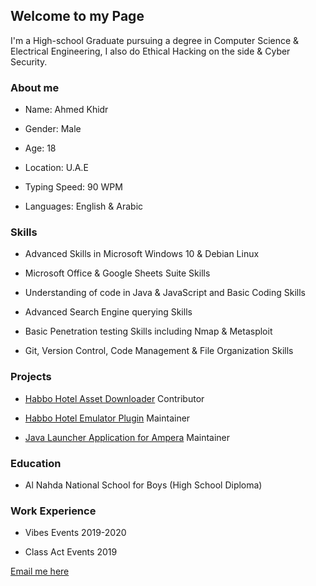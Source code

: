## Welcome to my Page

I'm a High-school Graduate pursuing a degree in Computer Science & Electrical Engineering, I also do Ethical Hacking on the side & Cyber Security.

### About me
- Name: Ahmed Khidr

- Gender: Male

- Age: 18

- Location: U.A.E

- Typing Speed: 90 WPM

- Languages: English & Arabic

### Skills

- Advanced Skills in Microsoft Windows 10 & Debian Linux

- Microsoft Office & Google Sheets Suite Skills

- Understanding of code in Java & JavaScript and Basic Coding Skills

- Advanced Search Engine querying Skills

- Basic Penetration testing Skills including Nmap & Metasploit

- Git, Version Control, Code Management & File Organization Skills

### Projects

- [Habbo Hotel Asset Downloader](https://github.com/higoka/habbo-downloader) Contributor

- [Habbo Hotel Emulator Plugin](https://github.com/Dippys/StaffTools) Maintainer

- [Java Launcher Application for Ampera](https://github.com/Dippys/Ampera-Launcher) Maintainer

### Education

- Al Nahda National School for Boys (High School Diploma)

### Work Experience

- Vibes Events 2019-2020

- Class Act Events 2019

[Email me here](mailto:ahmed@barrawi.xyz)
